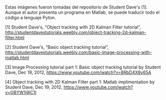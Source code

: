Estas imágenes fueron tomadas del repositorio de Student Dave's [1]. Aunque el autor presenta un programa en Matlab, se puede traducir todo el código a lenguaje Pyton.


[1] Student Dave's, “Object tracking with 2D Kalman Filter tutorial”, http://studentdavestutorials.weebly.com/object-tracking-2d-kalman-filter.html

[2] Student Dave's, “Basic object tracking tutorial”, http://studentdavestutorials.weebly.com/basic-image-processing-with-matlab.html 

[3] Image Processing tutorial part 1: Basic object tracking tutorial by Student Dave, Dec 19, 2012, https://www.youtube.com/watch?v=8RbD4X8y65A 

[4] Object tracking with 2D Kalman Filter part 1: Matlab implimentation by Student Dave, Dec 19, 2012, https://www.youtube.com/watch?v=GBYW1j9lC1I 
